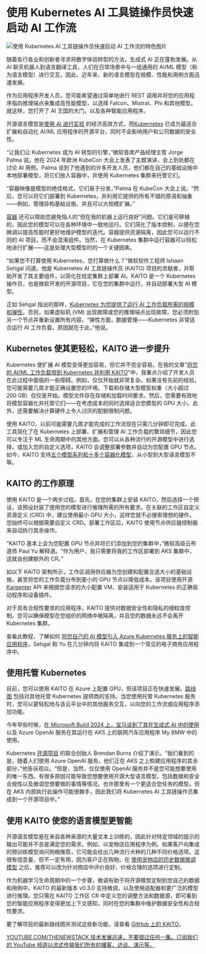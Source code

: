 # 使用 Kubernetes AI 工具链操作员快速启动 AI 工作流

![使用 Kubernetes AI 工具链操作员快速启动 AI 工作流的特色图片](https://cdn.thenewstack.io/media/2024/07/c4574198-tools-1024x576.jpg)

随着各行各业和创新者寻求将数字体验转型的方法，生成式 AI 正在蓬勃发展。从 AI 聊天机器人到语言翻译工具，人们在日常场景中与一组通用的 AI/ML 模型（称为语言模型）进行交互。因此，近年来，新的语言模型在规模、性能和用例方面迅速发展。

作为应用程序开发人员，您可能希望通过简单地进行 REST 调用并将您的应用程序指向推理端点来集成高性能模型，以选择 Falcon、Mistral、Phi 和其他模型。就这样，您打开了 AI 王国的大门，以及各种智能应用程序。

开源语言模型是[使用 AI 进行实验](https://thenewstack.io/ai/) 的经济高效方式，而[Kubernetes](https://thenewstack.io/primer-how-kubernetes-came-to-be-what-it-is-and-why-you-should-care/) 已成为最适合扩展和自动化 AI/ML 应用程序的开源平台，同时不会影响用户和公司数据的安全性。

“让我们让 Kubernetes 成为 AI 转型的引擎，”微软首席产品经理主管 Jorge Palma 说。他在 2024 年欧洲 KubeCon 大会上发表了主题演讲，会上到处都在讨论 AI 用例。Palma 谈到了他遇到的许多开发人员，他们都在自己的基础设施中本地部署模型，将它们放入容器中，并使用 Kubernetes 集群来托管它们。

“容器映像是模型的绝佳格式。它们易于分发，”Palma 在 KubeCon 大会上说。“然后，您可以将它们部署到 Kubernetes，并利用它提供的所有不错的原语和抽象——例如，管理异构基础设施，并且可以大规模扩展。”

[容器](https://thenewstack.io/containers/) 还可以帮助您避免恼人的“但在我的机器上运行良好”问题。它们是可移植的，因此您的模型可以在各种环境中一致地运行。它们简化了版本控制，以便在您微调以提高性能时更好地维护模型的迭代。容器提供资源隔离，因此您可以运行不同的 AI 项目，而不会混淆组件。当然，在 Kubernetes 集群中运行容器可以轻松地进行扩展——这是处理大型模型时的一个关键因素。

“如果您不打算使用 Kubernetes，您打算做什么？”微软软件工程师 Ishaan Sehgal 问道。他是 Kubernetes AI 工具链操作员 (KAITO) 项目的贡献者，并帮助开发了其主要组件，以简化在给定集群上部署 AI。KAITO 是一个 Kubernetes 操作员，也是微软开发的开源项目，它在您的集群中运行，并自动部署大型 AI 模型。

正如 Sehgal 指出的那样，[Kubernetes 为您提供了运行 AI 工作负载所需的规模和弹性](https://thenewstack.io/why-kubernetes-needs-to-be-dumbed-down-for-devops/)。否则，如果虚拟机 (VM) 出现故障或您的推理端点出现故障，您必须附加另一个节点并重新设置所有内容。“弹性方面，数据管理——Kubernetes 非常适合运行 AI 工作负载，原因就在于此，”他说。

## Kubernetes 使其更轻松，KAITO 进一步提升

Kubernetes 使扩展 AI 模型变得更加容易，但它并不完全容易。在我的文章“[将您的 AI/ML 工作负载带到 Kubernetes 并利用 KAITO](https://vmblog.com/archive/2024/03/05/bring-your-ai-ml-workloads-to-kubernetes-and-leverage-the-kubernetes-ai-toolchain-operator-kaito.aspx)”中，我重点介绍了开发人员在此过程中面临的一些障碍。例如，仅仅开始就非常复杂。如果没有先前的经验，您可能需要几周才能正确设置您的环境。下载和存储大型模型权重（大小超过 200 GB）仅仅是开始。模型文件存在存储和加载时间要求。然后，您需要有效地将模型容器化并托管它们——在考虑成本的同时选择适合您模型的 GPU 大小。此外，还需要解决计算硬件上令人讨厌的配额限制问题。

使用 KAITO，以前可能需要几周才能完成的工作流现在只需几分钟即可完成。此工具简化了在 Kubernetes 上部署、扩展和管理 AI 工作负载的繁琐细节，因此您可以专注于 ML 生命周期中的其他方面。您可以从各种流行的开源模型中进行选择，或加入您的自定义选项，KAITO 会调整部署参数并自动为您配置 GPU 节点。如今，KAITO 支持[五个模型系列和十多个容器化模型](https://github.com/Azure/kaito/tree/main/presets)，从小型到大型语言模型不等。
## KAITO 的工作原理

使用 KAITO 是一个两步过程。首先，在您的集群上安装 KAITO，然后选择一个预设，该预设封装了使用您的模型进行推理所需的所有要求。在关联的工作区自定义资源定义 (CRD) 中，建议使用最小 GPU 大小，这样您就不必搜索理想的硬件。您始终可以根据需要自定义 CRD。部署工作区后，KAITO 使用节点供应器控制器来自动执行其余操作。

“KAITO 基本上会为您配置 GPU 节点并将它们添加到您的集群中，”微软高级云布道师 Paul Yu 解释道。“作为用户，我只需要将我的工作区部署到 AKS 集群中，这就会创建额外的 CR。”

如以下 KAITO 架构所示，工作区调用供应器为您创建和配置合适大小的基础设施，甚至将您的工作负载分布到更小的 GPU 节点以降低成本。该项目使用开源 [Karpenter](https://karpenter.sh/) API 来根据您请求的大小配置 VM，安装适用于 Kubernetes 的正确驱动程序和设备插件。

对于具有合规性要求的应用程序，KAITO 提供对数据安全性和隐私的细粒度控制。您可以确保模型在您组织的网络中被隔离，并且您的数据永远不会离开 Kubernetes 集群。

查看此教程，了解如何 [将您自己的 AI 模型引入 Azure Kubernetes 服务上的智能应用程序](https://aka.ms/kaito-live)，Sehgal 和 Yu 在几分钟内将 KAITO 集成到一个常见的电子商务应用程序中。

## 使用托管 Kubernetes

目前，您可以使用 KAITO 在 Azure 上配置 GPU，但该项目正在快速发展。[路线图](https://github.com/orgs/Azure/projects/669) 包括对其他托管 Kubernetes 提供商的支持。当您使用托管 Kubernetes 服务时，您可以更轻松地与该云平台中的其他服务交互，以向您的工作流或应用程序添加功能。

今年早些时候，[在 Microsoft Build 2024 上，宝马谈到了其在生成式 AI 中的使用](https://build.microsoft.com/sessions/812d376f-56fe-411b-a10c-1faa3c1d80c9?source=sessions) 以及 Azure OpenAI 服务在其运行在 AKS 上的联网汽车应用程序 My BMW 中的使用。

Kubernetes [开源项目](https://thenewstack.io/open-source-project-momentum-what-it-takes/) 的联合创始人 Brendan Burns 介绍了演示。“我们看到的是，随着人们使用 Azure OpenAI 服务，他们正在 AKS 之上构建应用程序的其余部分，”他告诉观众。“但是，当然，仅仅使用 OpenAI 服务并不是您可能想要使用的唯一东西。有很多原因可能导致您想要使用开源大型语言模型，包括数据和安全合规性以及微调您想要做的事情等情况。也许那里有一个更适合您任务的模型。但在 AKS 内部执行此操作可能很棘手，因此我们将 Kubernetes AI 工具链操作员集成到一个开源项目中。”

## 使用 KAITO 使您的语言模型更智能

开源语言模型是在来自各种来源的大量文本上训练的，因此针对特定领域的提示的输出可能并不总是满足您的需求。例如，以宠物店应用程序为例。如果客户向集成的预训练模型询问狗粮推荐，它可能会给出几种流行犬种的几种不同价格选项。这很有信息量，但不一定有用，因为客户正在购物。在 [使用宠物店的历史数据微调模型](https://thenewstack.io/automating-context-in-structured-data-for-llms/) 之后，推荐可以改为针对商店中评价良好、价格合理的选项进行定制。

作为机器学习生命周期中的一个步骤，微调有助于将开源模型定制到您自己的数据和用例中。KAITO 的最新版本 v0.3.0 支持微调，以及使用适配器和更广泛的模型进行推理。您只需在 KAITO 工作区 CR 中定义您的调整方法和数据源，即可看到您的智能应用程序变得更加上下文感知，同时在您的集群中维护数据安全性和合规性要求。

要了解项目的最新路线图并测试这些新功能，请查看 [GitHub 上的 KAITO](https://github.com/Azure/kaito)。

[
YOUTUBE.COM/THENEWSTACK
技术发展迅速，不要错过任何一集。订阅我们的 YouTube
频道以流式传输我们所有的播客、访谈、演示等。
](https://youtube.com/thenewstack?sub_confirmation=1)